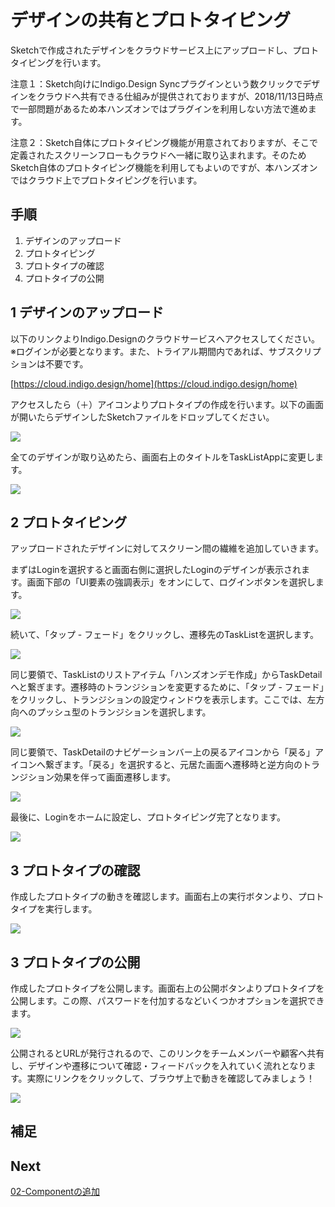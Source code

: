 # デザインの共有とプロトタイピング

Sketchで作成されたデザインをクラウドサービス上にアップロードし、プロトタイピングを行います。

注意１：Sketch向けにIndigo.Design Syncプラグインという数クリックでデザインをクラウドへ共有できる仕組みが提供されておりますが、2018/11/13日時点で一部問題があるため本ハンズオンではプラグインを利用しない方法で進めます。

注意２：Sketch自体にプロトタイピング機能が用意されておりますが、そこで定義されたスクリーンフローもクラウドへ一緒に取り込まれます。そのためSketch自体のプロトタイピング機能を利用してもよいのですが、本ハンズオンではクラウド上でプロトタイピングを行います。

## 手順

1. デザインのアップロード
2. プロトタイピング
3. プロトタイプの確認
4. プロトタイプの公開

## 1 デザインのアップロード

以下のリンクよりIndigo.Designのクラウドサービスへアクセスしてください。※ログインが必要となります。また、トライアル期間内であれば、サブスクリプションは不要です。

[https://cloud.indigo.design/home](https://cloud.indigo.design/home)

アクセスしたら（＋）アイコンよりプロトタイプの作成を行います。以下の画面が開いたらデザインしたSketchファイルをドロップしてください。

![](assets/06-01.png)

全てのデザインが取り込めたら、画面右上のタイトルをTaskListAppに変更します。

![](assets/06-02.png)

## 2 プロトタイピング

アップロードされたデザインに対してスクリーン間の繊維を追加していきます。

まずはLoginを選択すると画面右側に選択したLoginのデザインが表示されます。画面下部の「UI要素の強調表示」をオンにして、ログインボタンを選択します。

![](assets/06-03.png)

続いて、「タップ - フェード」をクリックし、遷移先のTaskListを選択します。

![](assets/06-04.png)

同じ要領で、TaskListのリストアイテム「ハンズオンデモ作成」からTaskDetailへと繋ぎます。遷移時のトランジションを変更するために、「タップ - フェード」をクリックし、トランジションの設定ウィンドウを表示します。ここでは、左方向へのプッシュ型のトランジションを選択します。

![](assets/06-05.png)

同じ要領で、TaskDetailのナビゲーションバー上の戻るアイコンから「戻る」アイコンへ繋ぎます。「戻る」を選択すると、元居た画面へ遷移時と逆方向のトランジション効果を伴って画面遷移します。

![](assets/06-06.png)

最後に、Loginをホームに設定し、プロトタイピング完了となります。

![](assets/06-07.png)

## 3 プロトタイプの確認

作成したプロトタイプの動きを確認します。画面右上の実行ボタンより、プロトタイプを実行します。

![](assets/06-08.png)

## 3 プロトタイプの公開

作成したプロトタイプを公開します。画面右上の公開ボタンよりプロトタイプを公開します。この際、パスワードを付加するなどいくつかオプションを選択できます。

![](assets/06-09.png)

公開されるとURLが発行されるので、このリンクをチームメンバーや顧客へ共有し、デザインや遷移について確認・フィードバックを入れていく流れとなります。実際にリンクをクリックして、ブラウザ上で動きを確認してみましょう！

![](assets/06-10.png)



## 補足


## Next

[02-Componentの追加](02-Componentの追加.md)
